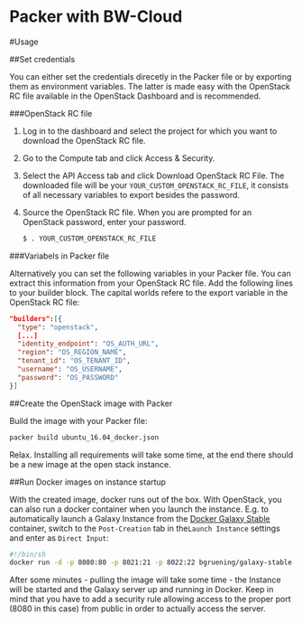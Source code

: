 Packer with BW-Cloud
====================

#Usage

##Set credentials

You can either set the credentials direcetly in the Packer file or by exporting them as environment variables. The latter is made easy with the OpenStack RC file available in the OpenStack Dashboard and is recommended.

###OpenStack RC file

1. Log in to the dashboard and select the project for which you want to download the OpenStack RC file.

2. Go to the Compute tab and click Access & Security.

3. Select the API Access tab and click Download OpenStack RC File. The downloaded file will be your `YOUR_CUSTOM_OPENSTACK_RC_FILE`, it consists of all necessary variables to export besides the password.

4. Source the OpenStack RC file. When you are prompted for an OpenStack password, enter your password.

    ```bash
    $ . YOUR_CUSTOM_OPENSTACK_RC_FILE
    ```

###Variabels in Packer file

Alternatively you can set the following variables in your Packer file. You can extract this information from your OpenStack RC file. Add the following lines to your builder block. The capital worlds refere to the export variable in the OpenStack RC file:
```json
"builders":[{
  "type": "openstack",
  [...]
  "identity_endpoint": "OS_AUTH_URL",
  "region": "OS_REGION_NAME",
  "tenant_id": "OS_TENANT_ID",
  "username": "OS_USERNAME",
  "password": "OS_PASSWORD"
}]
```

##Create the OpenStack image with Packer

Build the image with your Packer file:
    
```bash
packer build ubuntu_16.04_docker.json
```
    
Relax. Installing all requirements will take some time, at the end there should be a new image at the open stack instance.

##Run Docker images on instance startup

With the created image, docker runs out of the box. With OpenStack, you can also run a docker container when you launch the instance. E.g. to automatically launch a Galaxy Instance from the [Docker Galaxy Stable](https://github.com/bgruening/docker-galaxy-stable) container, switch to the `Post-Creation` tab in the`Launch Instance` settings and enter as `Direct Input`:

```bash
#!/bin/sh
docker run -d -p 8080:80 -p 8021:21 -p 8022:22 bgruening/galaxy-stable
```

After some minutes - pulling the image will take some time - the Instance will be started and the Galaxy server up and running in Docker. Keep in mind that you have to add a security rule allowing access to the proper port (8080 in this case) from public in order to actually access the server.
